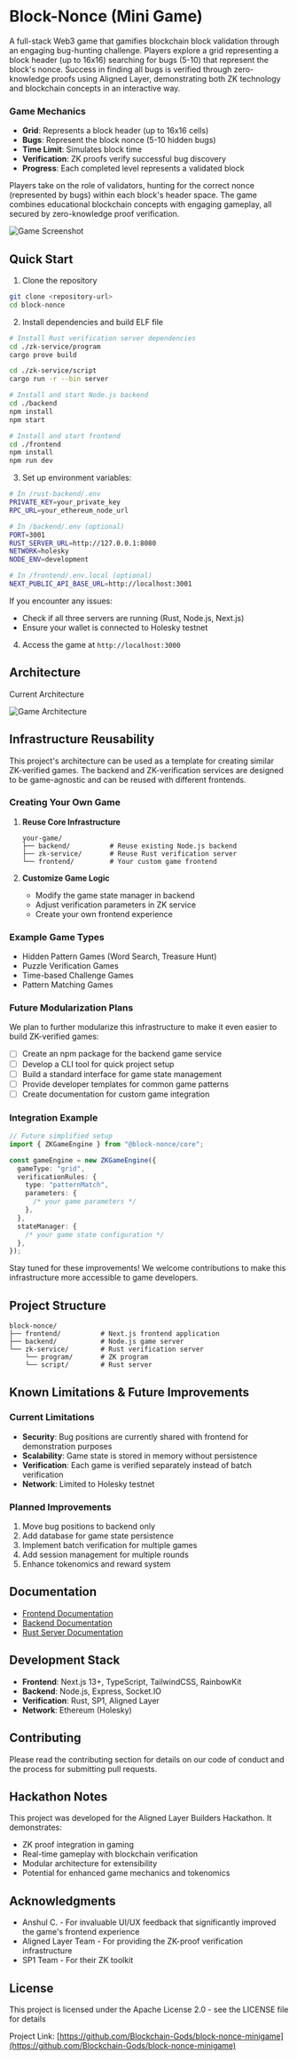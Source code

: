 # Block-Nonce (Mini Game)

A full-stack Web3 game that gamifies blockchain block validation through an engaging bug-hunting challenge. Players explore a grid representing a block header (up to 16x16) searching for bugs (5-10) that represent the block's nonce. Success in finding all bugs is verified through zero-knowledge proofs using Aligned Layer, demonstrating both ZK technology and blockchain concepts in an interactive way.

### Game Mechanics

- **Grid**: Represents a block header (up to 16x16 cells)
- **Bugs**: Represent the block nonce (5-10 hidden bugs)
- **Time Limit**: Simulates block time
- **Verification**: ZK proofs verify successful bug discovery
- **Progress**: Each completed level represents a validated block

Players take on the role of validators, hunting for the correct nonce (represented by bugs) within each block's header space. The game combines educational blockchain concepts with engaging gameplay, all secured by zero-knowledge proof verification.

![Game Screenshot](references/game-screenshot.png)

## Quick Start

1. Clone the repository

```bash
git clone <repository-url>
cd block-nonce
```

2. Install dependencies and build ELF file

```bash
# Install Rust verification server dependencies
cd ./zk-service/program
cargo prove build

cd ./zk-service/script
cargo run -r --bin server

# Install and start Node.js backend
cd ./backend
npm install
npm start

# Install and start frontend
cd ./frontend
npm install
npm run dev
```

3. Set up environment variables:

```bash
# In /rust-backend/.env
PRIVATE_KEY=your_private_key
RPC_URL=your_ethereum_node_url

# In /backend/.env (optional)
PORT=3001
RUST_SERVER_URL=http://127.0.0.1:8080
NETWORK=holesky
NODE_ENV=development

# In /frontend/.env.local (optional)
NEXT_PUBLIC_API_BASE_URL=http://localhost:3001
```

If you encounter any issues:

- Check if all three servers are running (Rust, Node.js, Next.js)
- Ensure your wallet is connected to Holesky testnet

4. Access the game at `http://localhost:3000`

## Architecture

Current Architecture

![Game Architecture](references/architecture.png)

## Infrastructure Reusability

This project's architecture can be used as a template for creating similar ZK-verified games. The backend and ZK-verification services are designed to be game-agnostic and can be reused with different frontends.

### Creating Your Own Game

1. **Reuse Core Infrastructure**

   ```
   your-game/
   ├── backend/          # Reuse existing Node.js backend
   ├── zk-service/       # Reuse Rust verification server
   └── frontend/         # Your custom game frontend
   ```

2. **Customize Game Logic**
   - Modify the game state manager in backend
   - Adjust verification parameters in ZK service
   - Create your own frontend experience

### Example Game Types

- Hidden Pattern Games (Word Search, Treasure Hunt)
- Puzzle Verification Games
- Time-based Challenge Games
- Pattern Matching Games

### Future Modularization Plans

We plan to further modularize this infrastructure to make it even easier to build ZK-verified games:

- [ ] Create an npm package for the backend game service
- [ ] Develop a CLI tool for quick project setup
- [ ] Build a standard interface for game state management
- [ ] Provide developer templates for common game patterns
- [ ] Create documentation for custom game integration

### Integration Example

```typescript
// Future simplified setup
import { ZKGameEngine } from "@block-nonce/core";

const gameEngine = new ZKGameEngine({
  gameType: "grid",
  verificationRules: {
    type: "patternMatch",
    parameters: {
      /* your game parameters */
    },
  },
  stateManager: {
    /* your game state configuration */
  },
});
```

Stay tuned for these improvements! We welcome contributions to make this infrastructure more accessible to game developers.

## Project Structure

```
block-nonce/
├── frontend/          # Next.js frontend application
├── backend/           # Node.js game server
└── zk-service/        # Rust verification server
    └── program/       # ZK program
    └── script/        # Rust server
```

## Known Limitations & Future Improvements

### Current Limitations

- **Security**: Bug positions are currently shared with frontend for demonstration purposes
- **Scalability**: Game state is stored in memory without persistence
- **Verification**: Each game is verified separately instead of batch verification
- **Network**: Limited to Holesky testnet

### Planned Improvements

1. Move bug positions to backend only
2. Add database for game state persistence
3. Implement batch verification for multiple games
4. Add session management for multiple rounds
5. Enhance tokenomics and reward system

## Documentation

- [Frontend Documentation](./frontend/README.md)
- [Backend Documentation](./backend/README.md)
- [Rust Server Documentation](./zk-service/README.md)

## Development Stack

- **Frontend**: Next.js 13+, TypeScript, TailwindCSS, RainbowKit
- **Backend**: Node.js, Express, Socket.IO
- **Verification**: Rust, SP1, Aligned Layer
- **Network**: Ethereum (Holesky)

## Contributing

Please read the contributing section for details on our code of conduct and the process for submitting pull requests.

## Hackathon Notes

This project was developed for the Aligned Layer Builders Hackathon. It demonstrates:

- ZK proof integration in gaming
- Real-time gameplay with blockchain verification
- Modular architecture for extensibility
- Potential for enhanced game mechanics and tokenomics

## Acknowledgments

- Anshul C. - For invaluable UI/UX feedback that significantly improved the game's frontend experience
- Aligned Layer Team - For providing the ZK-proof verification infrastructure
- SP1 Team - For their ZK toolkit

## License

This project is licensed under the Apache License 2.0 - see the LICENSE file for details

Project Link: [https://github.com/Blockchain-Gods/block-nonce-minigame](https://github.com/Blockchain-Gods/block-nonce-minigame)
